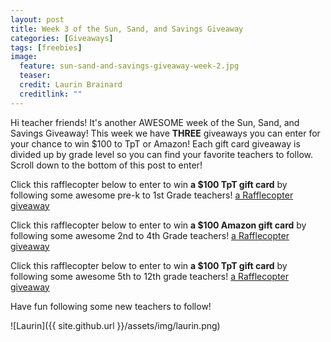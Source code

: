 ```yaml
---
layout: post
title: Week 3 of the Sun, Sand, and Savings Giveaway
categories: [Giveaways]
tags: [freebies]
image:
  feature: sun-sand-and-savings-giveaway-week-2.jpg
  teaser: 
  credit: Laurin Brainard
  creditlink: ""
---
```

Hi teacher friends! It's another AWESOME week of the Sun, Sand, and Savings Giveaway! This week we have **THREE** giveaways you can enter for your chance to win $100 to TpT or Amazon! Each gift card giveaway is divided up by grade level so you can find your favorite teachers to follow. Scroll down to the bottom of this post to enter! 

Click this rafflecopter below to enter to win **a $100 TpT gift card** by following some awesome pre-k to 1st Grade teachers!
<a class="rcptr" href="http://www.rafflecopter.com/rafl/display/4dfd2d9610/" rel="nofollow" data-raflid="4dfd2d9610" data-theme="classic" data-template="" id="rcwidget_hfkog2wg">a Rafflecopter giveaway</a>
<script src="https://widget-prime.rafflecopter.com/launch.js"></script>

Click this rafflecopter below to enter to win **a $100 Amazon gift card** by following some awesome 2nd to 4th Grade teachers!
<a class="rcptr" href="http://www.rafflecopter.com/rafl/display/4d65d9113/" rel="nofollow" data-raflid="4d65d9113" data-theme="classic" data-template="" id="rcwidget_7rfnl35d">a Rafflecopter giveaway</a>
<script src="https://widget-prime.rafflecopter.com/launch.js"></script>

Click this rafflecopter below to enter to win **a $100 TpT gift card** by following some awesome 5th to 12th grade teachers!
<a class="rcptr" href="http://www.rafflecopter.com/rafl/display/364bd53721/" rel="nofollow" data-raflid="364bd53721" data-theme="classic" data-template="" id="rcwidget_zhoh8dj0">a Rafflecopter giveaway</a>
<script src="https://widget-prime.rafflecopter.com/launch.js"></script>

Have fun following some new teachers to follow!

![Laurin]({{ site.github.url }}/assets/img/laurin.png)


